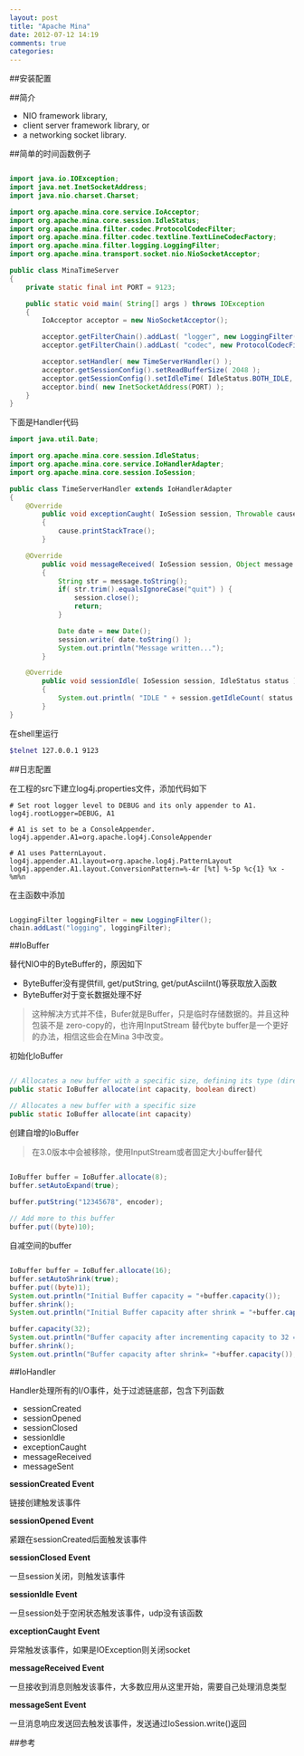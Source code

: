```yaml
---
layout: post
title: "Apache Mina"
date: 2012-07-12 14:19
comments: true
categories: 
---
```


##安装配置

##简介


- NIO framework  library,
- client  server framework  library, or
- a networking  socket library.

##简单的时间函数例子

``` java TimeServer

import java.io.IOException;
import java.net.InetSocketAddress;
import java.nio.charset.Charset;

import org.apache.mina.core.service.IoAcceptor;
import org.apache.mina.core.session.IdleStatus;
import org.apache.mina.filter.codec.ProtocolCodecFilter;
import org.apache.mina.filter.codec.textline.TextLineCodecFactory;
import org.apache.mina.filter.logging.LoggingFilter;
import org.apache.mina.transport.socket.nio.NioSocketAcceptor;

public class MinaTimeServer
{
	private static final int PORT = 9123;

	public static void main( String[] args ) throws IOException
	{
		IoAcceptor acceptor = new NioSocketAcceptor();

		acceptor.getFilterChain().addLast( "logger", new LoggingFilter() );
		acceptor.getFilterChain().addLast( "codec", new ProtocolCodecFilter( new TextLineCodecFactory( Charset.forName( "UTF-8" ))));

		acceptor.setHandler( new TimeServerHandler() );
		acceptor.getSessionConfig().setReadBufferSize( 2048 );
		acceptor.getSessionConfig().setIdleTime( IdleStatus.BOTH_IDLE, 10 );
		acceptor.bind( new InetSocketAddress(PORT) );
	}
}
```

下面是Handler代码

``` java Handler
import java.util.Date;

import org.apache.mina.core.session.IdleStatus;
import org.apache.mina.core.service.IoHandlerAdapter;
import org.apache.mina.core.session.IoSession;

public class TimeServerHandler extends IoHandlerAdapter
{
	@Override
		public void exceptionCaught( IoSession session, Throwable cause ) throws Exception
		{
			cause.printStackTrace();
		}

	@Override
		public void messageReceived( IoSession session, Object message ) throws Exception
		{
			String str = message.toString();
			if( str.trim().equalsIgnoreCase("quit") ) {
				session.close();
				return;
			}

			Date date = new Date();
			session.write( date.toString() );
			System.out.println("Message written...");
		}

	@Override
		public void sessionIdle( IoSession session, IdleStatus status ) throws Exception
		{
			System.out.println( "IDLE " + session.getIdleCount( status ));
		}
}
```

在shell里运行

``` bash 
$telnet 127.0.0.1 9123
```

##日志配置

在工程的src下建立log4j.properties文件，添加代码如下

```
# Set root logger level to DEBUG and its only appender to A1.
log4j.rootLogger=DEBUG, A1

# A1 is set to be a ConsoleAppender.
log4j.appender.A1=org.apache.log4j.ConsoleAppender

# A1 uses PatternLayout.
log4j.appender.A1.layout=org.apache.log4j.PatternLayout
log4j.appender.A1.layout.ConversionPattern=%-4r [%t] %-5p %c{1} %x - %m%n
```

在主函数中添加

``` java

LoggingFilter loggingFilter = new LoggingFilter();
chain.addLast("logging", loggingFilter);         

```

##IoBuffer

替代NIO中的ByteBuffer的，原因如下

- ByteBuffer没有提供fill, get/putString, get/putAsciiInt()等获取放入函数
- ByteBuffer对于变长数据处理不好

>这种解决方式并不佳，Bufer就是Buffer，只是临时存储数据的。并且这种包装不是
>zero-copy的，也许用InputStream
>替代byte buffer是一个更好的办法，相信这些会在Mina 3中改变。

初始化IoBuffer

```java

// Allocates a new buffer with a specific size, defining its type (direct or heap)
public static IoBuffer allocate(int capacity, boolean direct)

// Allocates a new buffer with a specific size
public static IoBuffer allocate(int capacity)

```

创建自增的IoBuffer

>在3.0版本中会被移除，使用InputStream或者固定大小buffer替代

```java

IoBuffer buffer = IoBuffer.allocate(8);
buffer.setAutoExpand(true);

buffer.putString("12345678", encoder);
       
// Add more to this buffer
buffer.put((byte)10);
```

自减空间的buffer

```java

IoBuffer buffer = IoBuffer.allocate(16);
buffer.setAutoShrink(true);
buffer.put((byte)1);
System.out.println("Initial Buffer capacity = "+buffer.capacity());
buffer.shrink();
System.out.println("Initial Buffer capacity after shrink = "+buffer.capacity());

buffer.capacity(32);
System.out.println("Buffer capacity after incrementing capacity to 32 = "+buffer.capacity());
buffer.shrink();
System.out.println("Buffer capacity after shrink= "+buffer.capacity());

```

##IoHandler

Handler处理所有的I/O事件，处于过滤链底部，包含下列函数


- sessionCreated
- sessionOpened
- sessionClosed
- sessionIdle
- exceptionCaught
- messageReceived
- messageSent

**sessionCreated Event**

链接创建触发该事件

**sessionOpened Event**

紧跟在sessionCreated后面触发该事件

**sessionClosed Event**

一旦session关闭，则触发该事件

**sessionIdle Event**

一旦session处于空闲状态触发该事件，udp没有该函数

**exceptionCaught Event**

异常触发该事件，如果是IOException则关闭socket

**messageReceived Event**

一旦接收到消息则触发该事件，大多数应用从这里开始，需要自己处理消息类型

**messageSent Event**

一旦消息响应发送回去触发该事件，发送通过IoSession.write()返回


##参考

[mina_intro_1]: http://blog.csdn.net/wkyb608/article/details/5940004
[develop_by_mina]: http://www.ibm.com/developerworks/cn/opensource/os-cn-apmina/
